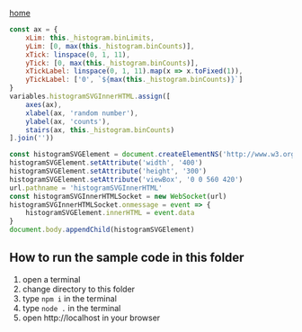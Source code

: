[home](../README.md)


```js
const ax = {
    xLim: this._histogram.binLimits,
    yLim: [0, max(this._histogram.binCounts)],
    xTick: linspace(0, 1, 11),
    yTick: [0, max(this._histogram.binCounts)],
    xTickLabel: linspace(0, 1, 11).map(x => x.toFixed(1)),
    yTickLabel: ['0', `${max(this._histogram.binCounts)}`]
}
variables.histogramSVGInnerHTML.assign([
    axes(ax),
    xlabel(ax, 'random number'),
    ylabel(ax, 'counts'),
    stairs(ax, this._histogram.binCounts)
].join(''))
```

```js
const histogramSVGElement = document.createElementNS('http://www.w3.org/2000/svg', 'svg')
histogramSVGElement.setAttribute('width', '400')
histogramSVGElement.setAttribute('height', '300')
histogramSVGElement.setAttribute('viewBox', '0 0 560 420')
url.pathname = 'histogramSVGInnerHTML'
const histogramSVGInnerHTMLSocket = new WebSocket(url)
histogramSVGInnerHTMLSocket.onmessage = event => {
    histogramSVGElement.innerHTML = event.data
}
document.body.appendChild(histogramSVGElement)
```

## How to run the sample code in this folder
1. open a terminal
1. change directory to this folder
1. type `npm i` in the terminal
1. type `node .` in the terminal
1. open http://localhost in your browser